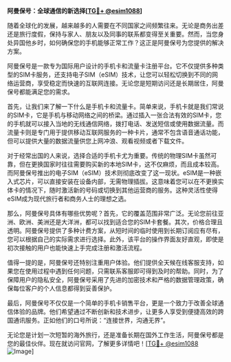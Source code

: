 **阿曼保号：全球通信的新选择[[TG💪+ @esim1088](https://t.me/s/esim1088)]**

随着全球化的发展，越来越多的人需要在不同国家之间频繁往来。无论是商务出差还是旅行度假，保持与家人、朋友以及同事的联系都变得至关重要。然而，当您身处异国他乡时，如何确保您的手机能够正常工作？这正是阿曼保号为您提供的解决方案。

阿曼保号是一款专为国际用户设计的手机卡和流量卡注册平台。它不仅提供多种类型的SIM卡服务，还支持电子SIM（eSIM）技术，让您可以轻松切换到不同的网络运营商，享受稳定而快速的互联网连接。无论您是短期访问还是长期居住，阿曼保号都能满足您的需求。

首先，让我们来了解一下什么是手机卡和流量卡。简单来说，手机卡就是我们常说的SIM卡，它是手机与移动网络之间的桥梁。通过插入一张合法有效的SIM卡，您的手机就可以接入当地的无线通信网络，拨打电话、发送短信或使用数据流量。而流量卡则是专门用于提供移动互联网服务的一种卡片，通常不包含语音通话功能，但可以提供大量的数据流量供您上网冲浪、观看视频或者下载文件。

对于经常出国的人来说，选择合适的手机卡尤为重要。传统的物理SIM卡虽然可靠，但在更换国家时往往需要购买新的本地SIM卡，这不仅麻烦，而且成本较高。而阿曼保号推出的电子SIM（eSIM）技术则彻底改变了这一现状。eSIM是一种嵌入式芯片，可以直接安装在设备内部，无需物理插拔。这意味着您可以在不更换实体卡的情况下，随时激活新的号码或切换到其他运营商的服务。这种灵活性使得eSIM成为现代旅行者和商务人士的理想之选。

那么，阿曼保号具体有哪些优势呢？首先，它的覆盖范围非常广泛。无论您前往亚洲、欧洲、美洲还是大洋洲，都可以找到适合您的SIM卡套餐。其次，价格合理且透明。阿曼保号提供了多种计费方案，从短时间的临时使用到长期订阅应有尽有，您可以根据自己的实际需求进行选择。此外，该平台的操作界面友好直观，即使是初次接触的用户也能快速上手完成注册和激活流程。

值得一提的是，阿曼保号还特别注重用户体验。他们提供全天候在线客服支持，如果您在使用过程中遇到任何问题，只需联系客服即可得到及时的帮助。同时，为了保障用户的隐私安全，阿曼保号采用了先进的加密技术和严格的数据管理政策，确保每位客户的个人信息都得到妥善保护。

最后，阿曼保号不仅仅是一个简单的手机卡销售平台，更是一个致力于改善全球通信体验的品牌。他们希望通过不断创新和技术进步，让更多人享受到便捷高效的跨国通讯服务。正如他们的口号所说：“连接世界，沟通无界”。

无论您是计划一次短暂的海外旅行，还是准备长期在国外工作生活，阿曼保号都是您的最佳伙伴。现在就访问官网，了解更多详情吧！[[TG💪+ @esim1088](https://t.me/s/esim1088) ![Image](https://i.postimg.cc/4NQfJmqS/Snipaste-2025-05-13-00-14-12.png)]